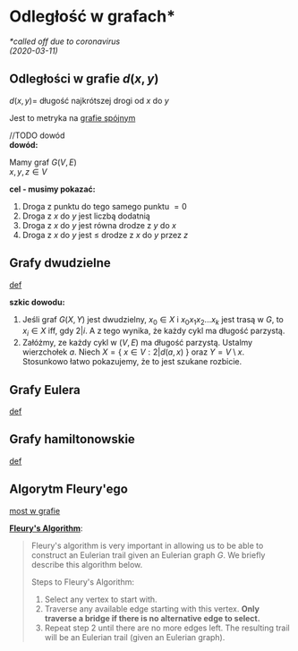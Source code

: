 # Odległość w grafach*
*\*called off due to coronavirus*\
*(2020-03-11)*

## Odległości w grafie $d(x,y)$

$d(x,y) =$ długość najkrótszej drogi od $x$ do $y$

Jest to metryka na [grafie spójnym](../../definicje/grafy/grafy.md#graf-spójny)

//TODO dowód\
**dowód:**

Mamy graf $G(V,E)$\
$x,y,z \in V$

**cel - musimy pokazać:**
1. Droga z punktu do tego samego punktu $=0$
2. Droga z $x$ do $y$ jest liczbą dodatnią
3. Droga z $x$ do $y$ jest równa drodze z $y$ do $x$
4. Droga z $x$ do $y$ jest $\le$ drodze z $x$ do $y$ przez $z$

## Grafy dwudzielne
[def](../../definicje/grafy/grafy.md#graf-dwudzielny)

**szkic dowodu:**

1. Jeśli graf $G(X,Y)$ jest dwudzielny, $x_0 \in X$ i $x_0x_1x_2...x_k$ jest trasą w $G$, to $x_i \in X$ iff, gdy $2 | i$. A z tego wynika, że każdy cykl ma długość parzystą.
2. Załóżmy, ze każdy cykl w $(V,E)$ ma długość parzystą. Ustalmy wierzchołek $a$. Niech $X = \{~x \in V: 2| d(a,x)~\}$ oraz $Y = V\setminus x$. Stosunkowo łatwo pokazujemy, że to jest szukane rozbicie.

## Grafy Eulera
[def](../../definicje/ścieżki/ścieżki.md#ścieżka-eulera)

## Grafy hamiltonowskie
[def](../../definicje/ścieżki/ścieżki.md#ścieżka-hamiltona)

## Algorytm Fleury'ego

[most w grafie](../../definicje/ścieżki/ścieżki.md#bridge)

[**Fleury's Algorithm**](http://mathonline.wikidot.com/fleury-s-algorithm):
> Fleury's algorithm is very important in allowing us to be able to construct an Eulerian trail given an Eulerian graph $G$. We briefly describe this algorithm below.
>
> Steps to Fleury's Algorithm:
> 1.	Select any vertex to start with.
> 2.	Traverse any available edge starting with this vertex. **Only traverse a bridge if there is no alternative edge to select.**
> 3.	Repeat step 2 until there are no more edges left. The resulting trail will be an Eulerian trail (given an Eulerian graph).

